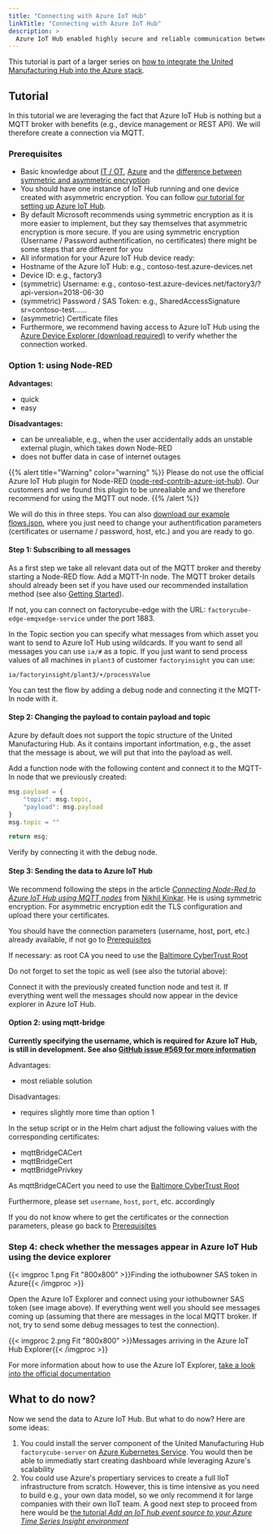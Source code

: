 ```yaml
---
title: "Connecting with Azure IoT Hub"
linkTitle: "Connecting with Azure IoT Hub"
description: >
  Azure IoT Hub enabled highly secure and reliable communication between IoT applications and the devices it manages. In this article it is described how one can connect the United Manufacturing Hub with Azure IoT hub.
---
```


This tutorial is part of a larger series on [how to integrate the United Manufacturing Hub into the Azure stack](/docs/concepts/integration-with-azure/).

## Tutorial

In this tutorial we are leveraging the fact that Azure IoT Hub is nothing but a MQTT broker with benefits (e.g., device management or REST API). We will therefore create a connection via MQTT.

### Prerequisites

- Basic knowledge about [IT / OT](/docs/getting-started/understanding-the-technologies/), [Azure](/docs/concepts/integration-with-azure/) and the [difference between symmetric and asymmetric encryption](/docs/tutorials/general/symmetric-asymmetric-encrption/)
- You should have one instance of IoT Hub running and one device created with asymmetric encryption. You can follow [our tutorial for setting up Azure IoT Hub](/docs/tutorials/azure/setting-up-azure-iot-hub/). 
- By default Microsoft recommends using symmetric encryption as it is more easier to implement, but they say themselves that asymmetric encryption is more secure. If you are using symmetric encryption (Username / Password authentification, no certificates) there might be some steps that are different for you
- All information for your Azure IoT Hub device ready: 
 - Hostname of the Azure IoT Hub: e.g., contoso-test.azure-devices.net
 - Device ID: e.g., factory3
 - (symmetric) Username: e.g., contoso-test.azure-devices.net/factory3/?api-version=2018-06-30
 - (symmetric) Password / SAS Token: e.g., SharedAccessSignature sr=contoso-test......
 - (asymmetric) Certificate files
- Furthermore, we recommend having access to Azure IoT Hub using the [Azure Device Explorer (download required)](https://github.com/Azure/azure-iot-explorer/releases) to verify whether the connection worked.

### Option 1: using Node-RED 

**Advantages:**
- quick
- easy

**Disadvantages:**
- can be unrealiable, e.g., when the user accidentally adds an unstable external plugin, which takes down Node-RED
- does not buffer data in case of internet outages

{{% alert title="Warning" color="warning" %}}
Please do not use the official Azure IoT Hub plugin for Node-RED ([node-red-contrib-azure-iot-hub](https://flows.nodered.org/node/node-red-contrib-azure-iot-hub)). Our customers and we found this plugin to be unrealiable and we therefore recommend for using the MQTT out node.
{{% /alert %}}

We will do this in three steps. You can also [download our example flows.json](/examples/nodered/azure-iot-hub.json), where you just need to change your authentification parameters (certificates or username / password, host, etc.) and you are ready to go.

#### Step 1: Subscribing to all messages

As a first step we take all relevant data out of the MQTT broker and thereby starting a Node-RED flow. Add a MQTT-In node. The MQTT broker details should already been set if you have used our recommended installation method (see also [Getting Started](/docs/getting-started/setup-development/)). 

If not, you can connect on factorycube-edge with the URL: `factorycube-edge-emqxedge-service` under the port 1883.

In the Topic section you can specify what messages from which asset you want to send to Azure IoT Hub using wildcards. If you want to send all messages you can use `ia/#` as a topic. If you just want to send process values of all machines in `plant3` of customer `factoryinsight` you can use:

`ia/factoryinsight/plant3/+/processValue`

You can test the flow by adding a debug node and connecting it the MQTT-In node with it.

#### Step 2: Changing the payload to contain payload and topic

Azure by default does not support the topic structure of the United Manufacturing Hub. As it contains important infortmation, e.g., the asset that the message is about, we will put that into the payload as well.

Add a function node with the following content and connect it to the MQTT-In node that we previously created:

```javascript
msg.payload = {
    "topic": msg.topic,
    "payload": msg.payload
}
msg.topic = ""

return msg;
```

Verify by connecting it with the debug node.

#### Step 3: Sending the data to Azure IoT Hub

We recommend following the steps in the article *[Connecting Node-Red to Azure IoT Hub using MQTT nodes](https://medium.com/@nikhilkinkar/connecting-node-red-to-azure-iot-hub-using-mqtt-nodes-6e9160549348)* from [Nikhil Kinkar](https://www.linkedin.com/in/nikhilkinkar/). He is using symmetric encryption. For asymmetric encryption edit the TLS configuration and upload there your certificates.

You should have the connection parameters (username, host, port, etc.) already available, if not go to [Prerequisites](#prerequisites) 

If necessary: as root CA you need to use the [Baltimore CyberTrust Root](https://cacerts.digicert.com/BaltimoreCyberTrustRoot.crt.pem)

Do not forget to set the topic as well (see also the tutorial above): 

Connect it with the previously created function node and test it. If everything went well the messages should now appear in the device explorer in Azure IoT Hub. 

#### Option 2: using mqtt-bridge

**Currently specifying the username, which is required for Azure IoT Hub, is still in development. See also [GitHub issue #569 for more information](https://github.com/united-manufacturing-hub/united-manufacturing-hub/issues/569)**

Advantages:
- most reliable solution

Disadvantages:
- requires slightly more time than option 1

In the setup script or in the Helm chart adjust the following values with the corresponding certificates:
- mqttBridgeCACert
- mqttBridgeCert
- mqttBridgePrivkey

As mqttBridgeCACert you need to use the [Baltimore CyberTrust Root](https://cacerts.digicert.com/BaltimoreCyberTrustRoot.crt.pem)

Furthermore, please set `username`, `host`, `port`, etc. accordingly

If you do not know where to get the certificates or the connection parameters, please go back to [Prerequisites](#prerequisites) 

### Step 4: check whether the messages appear in Azure IoT Hub using the device explorer

{{< imgproc 1.png Fit "800x800" >}}Finding the iothubowner SAS token in Azure{{< /imgproc >}}

Open the Azure IoT Explorer and connect using your iothubowner SAS token (see image above). If everything went well you should see messages coming up (assuming that there are messages in the local MQTT broker. If not, try to send some debug messages to test the connection).

{{< imgproc 2.png Fit "800x800" >}}Messages arriving in the Azure IoT Hub Explorer{{< /imgproc >}}

For more information about how to use the Azure IoT Explorer, [take a look into the official documentation](https://docs.microsoft.com/en-us/azure/iot-fundamentals/howto-use-iot-explorer)

## What to do now?

Now we send the data to Azure IoT Hub. But what to do now? Here are some ideas:

1. You could install the server component of the United Manufacturing Hub `factorycube-server` on [Azure Kubernetes Service](https://azure.microsoft.com/en-us/services/kubernetes-service/#features). You would then be able to immediatly start creating dashboard while leveraging Azure's scalability
2. You could use Azure's propertiary services to create a full IIoT infrastructure from scratch. However, this is time intensive as you need to build e.g., your own data model, so we only recommend it for large companies with their own IIoT team. A good next step to proceed from here would be [the tutorial *Add an IoT hub event source to your Azure Time Series Insight environment*](https://docs.microsoft.com/en-us/azure/time-series-insights/how-to-ingest-data-iot-hub)

